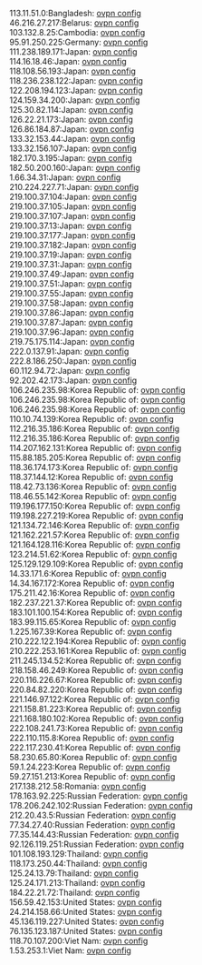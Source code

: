 113.11.51.0:Bangladesh: [ovpn config](vpn/113_11_51_0.ovpn)  
46.216.27.217:Belarus: [ovpn config](vpn/46_216_27_217.ovpn)  
103.132.8.25:Cambodia: [ovpn config](vpn/103_132_8_25.ovpn)  
95.91.250.225:Germany: [ovpn config](vpn/95_91_250_225.ovpn)  
111.238.189.171:Japan: [ovpn config](vpn/111_238_189_171.ovpn)  
114.16.18.46:Japan: [ovpn config](vpn/114_16_18_46.ovpn)  
118.108.56.193:Japan: [ovpn config](vpn/118_108_56_193.ovpn)  
118.236.238.122:Japan: [ovpn config](vpn/118_236_238_122.ovpn)  
122.208.194.123:Japan: [ovpn config](vpn/122_208_194_123.ovpn)  
124.159.34.200:Japan: [ovpn config](vpn/124_159_34_200.ovpn)  
125.30.82.114:Japan: [ovpn config](vpn/125_30_82_114.ovpn)  
126.22.21.173:Japan: [ovpn config](vpn/126_22_21_173.ovpn)  
126.86.184.87:Japan: [ovpn config](vpn/126_86_184_87.ovpn)  
133.32.153.44:Japan: [ovpn config](vpn/133_32_153_44.ovpn)  
133.32.156.107:Japan: [ovpn config](vpn/133_32_156_107.ovpn)  
182.170.3.195:Japan: [ovpn config](vpn/182_170_3_195.ovpn)  
182.50.200.160:Japan: [ovpn config](vpn/182_50_200_160.ovpn)  
1.66.34.31:Japan: [ovpn config](vpn/1_66_34_31.ovpn)  
210.224.227.71:Japan: [ovpn config](vpn/210_224_227_71.ovpn)  
219.100.37.104:Japan: [ovpn config](vpn/219_100_37_104.ovpn)  
219.100.37.105:Japan: [ovpn config](vpn/219_100_37_105.ovpn)  
219.100.37.107:Japan: [ovpn config](vpn/219_100_37_107.ovpn)  
219.100.37.13:Japan: [ovpn config](vpn/219_100_37_13.ovpn)  
219.100.37.177:Japan: [ovpn config](vpn/219_100_37_177.ovpn)  
219.100.37.182:Japan: [ovpn config](vpn/219_100_37_182.ovpn)  
219.100.37.19:Japan: [ovpn config](vpn/219_100_37_19.ovpn)  
219.100.37.31:Japan: [ovpn config](vpn/219_100_37_31.ovpn)  
219.100.37.49:Japan: [ovpn config](vpn/219_100_37_49.ovpn)  
219.100.37.51:Japan: [ovpn config](vpn/219_100_37_51.ovpn)  
219.100.37.55:Japan: [ovpn config](vpn/219_100_37_55.ovpn)  
219.100.37.58:Japan: [ovpn config](vpn/219_100_37_58.ovpn)  
219.100.37.86:Japan: [ovpn config](vpn/219_100_37_86.ovpn)  
219.100.37.87:Japan: [ovpn config](vpn/219_100_37_87.ovpn)  
219.100.37.96:Japan: [ovpn config](vpn/219_100_37_96.ovpn)  
219.75.175.114:Japan: [ovpn config](vpn/219_75_175_114.ovpn)  
222.0.137.91:Japan: [ovpn config](vpn/222_0_137_91.ovpn)  
222.8.186.250:Japan: [ovpn config](vpn/222_8_186_250.ovpn)  
60.112.94.72:Japan: [ovpn config](vpn/60_112_94_72.ovpn)  
92.202.42.173:Japan: [ovpn config](vpn/92_202_42_173.ovpn)  
106.246.235.98:Korea Republic of: [ovpn config](vpn/106_246_235_98.ovpn)  
106.246.235.98:Korea Republic of: [ovpn config](vpn/106_246_235_98.ovpn)  
106.246.235.98:Korea Republic of: [ovpn config](vpn/106_246_235_98.ovpn)  
110.10.74.139:Korea Republic of: [ovpn config](vpn/110_10_74_139.ovpn)  
112.216.35.186:Korea Republic of: [ovpn config](vpn/112_216_35_186.ovpn)  
112.216.35.186:Korea Republic of: [ovpn config](vpn/112_216_35_186.ovpn)  
114.207.162.131:Korea Republic of: [ovpn config](vpn/114_207_162_131.ovpn)  
115.88.185.205:Korea Republic of: [ovpn config](vpn/115_88_185_205.ovpn)  
118.36.174.173:Korea Republic of: [ovpn config](vpn/118_36_174_173.ovpn)  
118.37.144.12:Korea Republic of: [ovpn config](vpn/118_37_144_12.ovpn)  
118.42.73.136:Korea Republic of: [ovpn config](vpn/118_42_73_136.ovpn)  
118.46.55.142:Korea Republic of: [ovpn config](vpn/118_46_55_142.ovpn)  
119.196.177.150:Korea Republic of: [ovpn config](vpn/119_196_177_150.ovpn)  
119.198.227.219:Korea Republic of: [ovpn config](vpn/119_198_227_219.ovpn)  
121.134.72.146:Korea Republic of: [ovpn config](vpn/121_134_72_146.ovpn)  
121.162.221.57:Korea Republic of: [ovpn config](vpn/121_162_221_57.ovpn)  
121.164.128.116:Korea Republic of: [ovpn config](vpn/121_164_128_116.ovpn)  
123.214.51.62:Korea Republic of: [ovpn config](vpn/123_214_51_62.ovpn)  
125.129.129.109:Korea Republic of: [ovpn config](vpn/125_129_129_109.ovpn)  
14.33.171.6:Korea Republic of: [ovpn config](vpn/14_33_171_6.ovpn)  
14.34.167.172:Korea Republic of: [ovpn config](vpn/14_34_167_172.ovpn)  
175.211.42.16:Korea Republic of: [ovpn config](vpn/175_211_42_16.ovpn)  
182.237.221.37:Korea Republic of: [ovpn config](vpn/182_237_221_37.ovpn)  
183.101.100.154:Korea Republic of: [ovpn config](vpn/183_101_100_154.ovpn)  
183.99.115.65:Korea Republic of: [ovpn config](vpn/183_99_115_65.ovpn)  
1.225.167.39:Korea Republic of: [ovpn config](vpn/1_225_167_39.ovpn)  
210.222.122.194:Korea Republic of: [ovpn config](vpn/210_222_122_194.ovpn)  
210.222.253.161:Korea Republic of: [ovpn config](vpn/210_222_253_161.ovpn)  
211.245.134.52:Korea Republic of: [ovpn config](vpn/211_245_134_52.ovpn)  
218.158.46.249:Korea Republic of: [ovpn config](vpn/218_158_46_249.ovpn)  
220.116.226.67:Korea Republic of: [ovpn config](vpn/220_116_226_67.ovpn)  
220.84.82.220:Korea Republic of: [ovpn config](vpn/220_84_82_220.ovpn)  
221.146.97.122:Korea Republic of: [ovpn config](vpn/221_146_97_122.ovpn)  
221.158.81.223:Korea Republic of: [ovpn config](vpn/221_158_81_223.ovpn)  
221.168.180.102:Korea Republic of: [ovpn config](vpn/221_168_180_102.ovpn)  
222.108.241.73:Korea Republic of: [ovpn config](vpn/222_108_241_73.ovpn)  
222.110.115.8:Korea Republic of: [ovpn config](vpn/222_110_115_8.ovpn)  
222.117.230.41:Korea Republic of: [ovpn config](vpn/222_117_230_41.ovpn)  
58.230.65.80:Korea Republic of: [ovpn config](vpn/58_230_65_80.ovpn)  
59.1.24.223:Korea Republic of: [ovpn config](vpn/59_1_24_223.ovpn)  
59.27.151.213:Korea Republic of: [ovpn config](vpn/59_27_151_213.ovpn)  
217.138.212.58:Romania: [ovpn config](vpn/217_138_212_58.ovpn)  
178.163.92.225:Russian Federation: [ovpn config](vpn/178_163_92_225.ovpn)  
178.206.242.102:Russian Federation: [ovpn config](vpn/178_206_242_102.ovpn)  
212.20.43.5:Russian Federation: [ovpn config](vpn/212_20_43_5.ovpn)  
77.34.27.40:Russian Federation: [ovpn config](vpn/77_34_27_40.ovpn)  
77.35.144.43:Russian Federation: [ovpn config](vpn/77_35_144_43.ovpn)  
92.126.119.251:Russian Federation: [ovpn config](vpn/92_126_119_251.ovpn)  
101.108.193.129:Thailand: [ovpn config](vpn/101_108_193_129.ovpn)  
118.173.250.44:Thailand: [ovpn config](vpn/118_173_250_44.ovpn)  
125.24.13.79:Thailand: [ovpn config](vpn/125_24_13_79.ovpn)  
125.24.171.213:Thailand: [ovpn config](vpn/125_24_171_213.ovpn)  
184.22.21.72:Thailand: [ovpn config](vpn/184_22_21_72.ovpn)  
156.59.42.153:United States: [ovpn config](vpn/156_59_42_153.ovpn)  
24.214.158.66:United States: [ovpn config](vpn/24_214_158_66.ovpn)  
45.136.119.227:United States: [ovpn config](vpn/45_136_119_227.ovpn)  
76.135.123.187:United States: [ovpn config](vpn/76_135_123_187.ovpn)  
118.70.107.200:Viet Nam: [ovpn config](vpn/118_70_107_200.ovpn)  
1.53.253.1:Viet Nam: [ovpn config](vpn/1_53_253_1.ovpn)  
